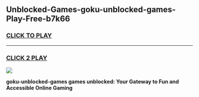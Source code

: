 
## Unblocked-Games-goku-unblocked-games-Play-Free-b7k66
<h3>
<a href="https://premium76.site?title=goku-unblocked-games&ref=23A">CLICK TO PLAY</a></h3>
<hr>

<h3>
<a href="https://premium76.site?title=goku-unblocked-games&ref=23A">CLICK 2 PLAY</a>
  
</h3>

<a href="https://premium76.site?title=goku-unblocked-games&ref=23A"><img src="https://clearcache.store/games.png"></a>


**goku-unblocked-games games unblocked: Your Gateway to Fun and Accessible Online Gaming**
